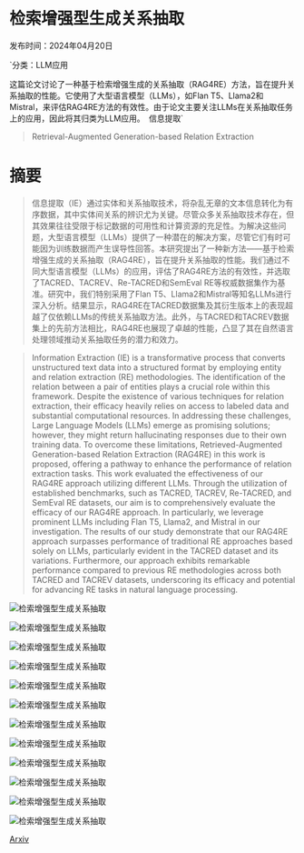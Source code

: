 # 检索增强型生成关系抽取

发布时间：2024年04月20日

`分类：LLM应用

这篇论文讨论了一种基于检索增强生成的关系抽取（RAG4RE）方法，旨在提升关系抽取的性能。它使用了大型语言模型（LLMs），如Flan T5、Llama2和Mistral，来评估RAG4RE方法的有效性。由于论文主要关注LLMs在关系抽取任务上的应用，因此将其归类为LLM应用。` `信息提取`

> Retrieval-Augmented Generation-based Relation Extraction

# 摘要

> 信息提取（IE）通过实体和关系抽取技术，将杂乱无章的文本信息转化为有序数据，其中实体间关系的辨识尤为关键。尽管众多关系抽取技术存在，但其效果往往受限于标记数据的可用性和计算资源的充足性。为解决这些问题，大型语言模型（LLMs）提供了一种潜在的解决方案，尽管它们有时可能因为训练数据而产生误导性回答。本研究提出了一种新方法——基于检索增强生成的关系抽取（RAG4RE），旨在提升关系抽取的性能。我们通过不同大型语言模型（LLMs）的应用，评估了RAG4RE方法的有效性，并选取了TACRED、TACREV、Re-TACRED和SemEval RE等权威数据集作为基准。研究中，我们特别采用了Flan T5、Llama2和Mistral等知名LLMs进行深入分析。结果显示，RAG4RE在TACRED数据集及其衍生版本上的表现超越了仅依赖LLMs的传统关系抽取方法。此外，与TACRED和TACREV数据集上的先前方法相比，RAG4RE也展现了卓越的性能，凸显了其在自然语言处理领域推动关系抽取任务的潜力和效力。

> Information Extraction (IE) is a transformative process that converts unstructured text data into a structured format by employing entity and relation extraction (RE) methodologies. The identification of the relation between a pair of entities plays a crucial role within this framework. Despite the existence of various techniques for relation extraction, their efficacy heavily relies on access to labeled data and substantial computational resources. In addressing these challenges, Large Language Models (LLMs) emerge as promising solutions; however, they might return hallucinating responses due to their own training data. To overcome these limitations, Retrieved-Augmented Generation-based Relation Extraction (RAG4RE) in this work is proposed, offering a pathway to enhance the performance of relation extraction tasks.
  This work evaluated the effectiveness of our RAG4RE approach utilizing different LLMs. Through the utilization of established benchmarks, such as TACRED, TACREV, Re-TACRED, and SemEval RE datasets, our aim is to comprehensively evaluate the efficacy of our RAG4RE approach. In particularly, we leverage prominent LLMs including Flan T5, Llama2, and Mistral in our investigation. The results of our study demonstrate that our RAG4RE approach surpasses performance of traditional RE approaches based solely on LLMs, particularly evident in the TACRED dataset and its variations. Furthermore, our approach exhibits remarkable performance compared to previous RE methodologies across both TACRED and TACREV datasets, underscoring its efficacy and potential for advancing RE tasks in natural language processing.

![检索增强型生成关系抽取](../../../paper_images/2404.13397/x1.png)

![检索增强型生成关系抽取](../../../paper_images/2404.13397/x2.png)

![检索增强型生成关系抽取](../../../paper_images/2404.13397/x3.png)

![检索增强型生成关系抽取](../../../paper_images/2404.13397/x4.png)

![检索增强型生成关系抽取](../../../paper_images/2404.13397/x5.png)

![检索增强型生成关系抽取](../../../paper_images/2404.13397/x6.png)

![检索增强型生成关系抽取](../../../paper_images/2404.13397/x7.png)

![检索增强型生成关系抽取](../../../paper_images/2404.13397/x8.png)

![检索增强型生成关系抽取](../../../paper_images/2404.13397/x9.png)

![检索增强型生成关系抽取](../../../paper_images/2404.13397/x10.png)

![检索增强型生成关系抽取](../../../paper_images/2404.13397/x11.png)

![检索增强型生成关系抽取](../../../paper_images/2404.13397/x12.png)

[Arxiv](https://arxiv.org/abs/2404.13397)